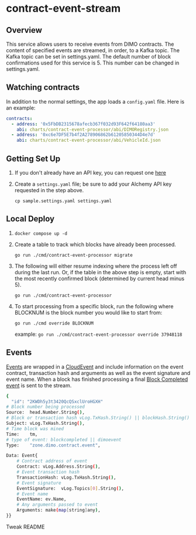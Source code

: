# contract-event-stream

## Overview

This service allows users to receive events from DIMO contracts. The content of specified events are streamed, in order, to a Kafka topic.
The Kafka topic can be set in settings.yaml.
The default number of block confirmations used for this service is 5. This number can be changed in settings.yaml.

## Watching contracts

In addition to the normal settings, the app loads a `config.yaml` file. Here is an example:

```yaml
contracts:
  - address: '0x5FbDB2315678afecb367f032d93F642f64180aa3'
    abi: charts/contract-event-processor/abi/DIMORegistry.json
  - address: '0xc6e7DF5E7b4f2A278906862b61205850344D4e7d'
    abi: charts/contract-event-processor/abi/VehicleId.json
```

## Getting Set Up

1. If you don't already have an API key, you can request one [here](https://docs.alchemy.com/docs/alchemy-quickstart-guide)
2. Create a `settings.yaml` file; be sure to add your Alchemy API key requested in the step above.

   `cp sample.settings.yaml settings.yaml`

## Local Deploy

1. `docker compose up -d`
2. Create a table to track which blocks have already been processed.

   `go run ./cmd/contract-event-processor migrate`

3. The following will either resume indexing where the process left off during the last run. Or, if the table in the above step is empty, start with the most recently confirmed block (determined by current head minus 5).

   `go run ./cmd/contract-event-processor`

4. To start processing from a specific block, run the following where BLOCKNUM is the block number you would like to start from:

   `go run ./cmd override BLOCKNUM`

   example: `go run ./cmd/contract-event-processor override 37948118`

## Events

[Events](https://github.com/DIMO-Network/contract-event-stream/blob/main/cmd/kafka_service.go#L7-L14) are wrapped in a [CloudEvent](https://github.com/cloudevents/spec/blob/v1.0.2/cloudevents/spec.md#example) and include information on the event contract, transaction hash and arguments as well as the event signature and event name. When a block has finished processing a final [Block Completed event](https://github.com/DIMO-Network/contract-event-stream/blob/main/cmd/block_listener.go#L313-L319) is sent to the stream.

```sh
{
  "id": "2KWDh5y3t3420QcQSxclUroHGXH"
# Block number being processed
Source:  head.Number.String(),
# Block or transaction hash vLog.TxHash.String() || blockHash.String()
Subject: vLog.TxHash.String(),
# Time block was mined
Time:    tm,
# type of event: blockcompleted || dimoevent
Type:    "zone.dimo.contract.event",

Data: Event{
    # Contract address of event
    Contract: vLog.Address.String(),
    # Event transaction hash
    TransactionHash: vLog.TxHash.String(),
    # Event signature
    EventSignature:  vLog.Topics[0].String(),
    # Event name
    EventName: ev.Name,
    # Any arguments passed to event
    Arguments: make(map[string]any),
}}
```

Tweak README
